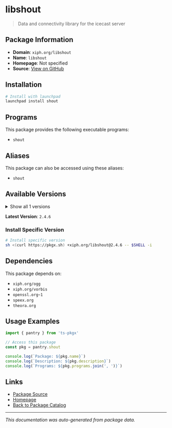 # libshout

> Data and connectivity library for the icecast server

## Package Information

- **Domain**: `xiph.org/libshout`
- **Name**: `libshout`
- **Homepage**: Not specified
- **Source**: [View on GitHub](https://github.com/pkgxdev/pantry/tree/main/projects/xiph.org/libshout/package.yml)

## Installation

```bash
# Install with launchpad
launchpad install shout
```

## Programs

This package provides the following executable programs:

- `shout`

## Aliases

This package can also be accessed using these aliases:

- `shout`

## Available Versions

<details>
<summary>Show all 1 versions</summary>

- `2.4.6`

</details>

**Latest Version**: `2.4.6`

### Install Specific Version

```bash
# Install specific version
sh <(curl https://pkgx.sh) +xiph.org/libshout@2.4.6 -- $SHELL -i
```

## Dependencies

This package depends on:

- `xiph.org/ogg`
- `xiph.org/vorbis`
- `openssl.org~1`
- `speex.org`
- `theora.org`

## Usage Examples

```typescript
import { pantry } from 'ts-pkgx'

// Access this package
const pkg = pantry.shout

console.log(`Package: ${pkg.name}`)
console.log(`Description: ${pkg.description}`)
console.log(`Programs: ${pkg.programs.join(', ')}`)
```

## Links

- [Package Source](https://github.com/pkgxdev/pantry/tree/main/projects/xiph.org/libshout/package.yml)
- [Homepage](#)
- [Back to Package Catalog](../package-catalog.md)

---

*This documentation was auto-generated from package data.*
